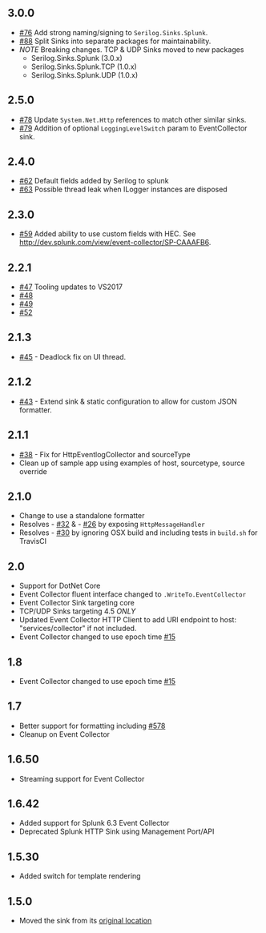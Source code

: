 ## 3.0.0
- [#76](https://github.com/serilog/serilog-sinks-splunk/issues/76) Add strong naming/signing to `Serilog.Sinks.Splunk`.
- [#88](https://github.com/serilog/serilog-sinks-splunk/issues/88) Split Sinks into separate packages for maintainability.
- *NOTE* Breaking changes.  TCP & UDP Sinks moved to new packages
    - Serilog.Sinks.Splunk (3.0.x)
    - Serilog.Sinks.Splunk.TCP (1.0.x)
    - Serilog.Sinks.Splunk.UDP (1.0.x)

## 2.5.0
- [#78](https://github.com/serilog/serilog-sinks-splunk/issues/78) Update `System.Net.Http` references to match other similar sinks.
- [#79](https://github.com/serilog/serilog-sinks-splunk/issues/79) Addition of optional `LoggingLevelSwitch` param to EventCollector sink.

## 2.4.0
- [#62](https://github.com/serilog/serilog-sinks-splunk/issues/62) Default fields added by Serilog to splunk
- [#63](https://github.com/serilog/serilog-sinks-splunk/issues/63) Possible thread leak when ILogger instances are disposed

## 2.3.0
- [#59](https://github.com/serilog/serilog-sinks-splunk/issues/59) Added ability to use custom fields with HEC.  See http://dev.splunk.com/view/event-collector/SP-CAAAFB6.

## 2.2.1
- [#47](https://github.com/serilog/serilog-sinks-splunk/issues/47) Tooling updates to VS2017
- [#48](https://github.com/serilog/serilog-sinks-splunk/issues/48)
- [#49](https://github.com/serilog/serilog-sinks-splunk/issues/49)
- [#52](https://github.com/serilog/serilog-sinks-splunk/issues/52)

## 2.1.3
- [#45](https://github.com/serilog/serilog-sinks-splunk/issues/45) - Deadlock fix on UI thread.

## 2.1.2
- [#43](https://github.com/serilog/serilog-sinks-splunk/issues/43) - Extend sink & static configuration to allow for custom JSON formatter.

## 2.1.1
- [#38](https://github.com/serilog/serilog-sinks-splunk/issues/38) - Fix for HttpEventlogCollector and sourceType
- Clean up of sample app using examples of host, sourcetype, source override

## 2.1.0

* Change to use a standalone formatter
* Resolves - [#32](https://github.com/serilog/serilog-sinks-splunk/issues/32) & - [#26](https://github.com/serilog/serilog-sinks-splunk/issues/26) by exposing `HttpMessageHandler`
* Resolves - [#30](https://github.com/serilog/serilog-sinks-splunk/issues/30) by ignoring OSX build and including tests in `build.sh` for TravisCI

## 2.0
 - Support for DotNet Core
 - Event Collector fluent interface changed to `.WriteTo.EventCollector`
 - Event Collector Sink targeting core
 - TCP/UDP Sinks targeting 4.5 *ONLY*
 - Updated Event Collector HTTP Client to add URI endpoint to host: "services/collector" if not included.
 - Event Collector changed to use epoch time [#15](https://github.com/serilog/serilog-sinks-splunk/pull/15)

## 1.8
 - Event Collector changed to use epoch time [#15](https://github.com/serilog/serilog-sinks-splunk/pull/15)

## 1.7
 - Better support for formatting including [#578](https://github.com/serilog/serilog/issues/578)
 - Cleanup on Event Collector

## 1.6.50
 - Streaming support for Event Collector
 
## 1.6.42
 - Added support for Splunk 6.3 Event Collector
 - Deprecated Splunk HTTP Sink using Management Port/API

## 1.5.30
 - Added switch for template rendering
 
## 1.5.0
 - Moved the sink from its [original location](https://github.com/serilog/serilog)
